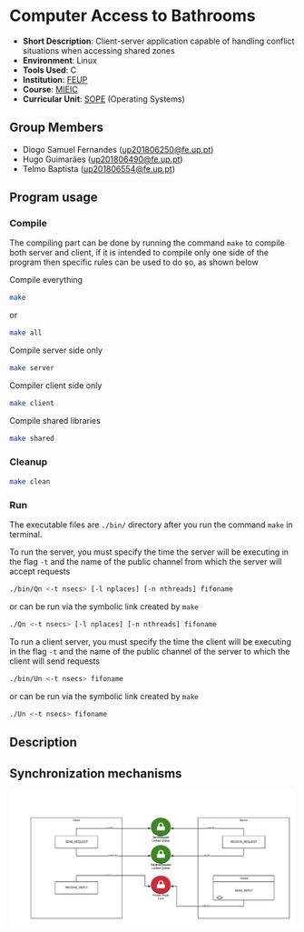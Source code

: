# Computer Access to Bathrooms

- **Short Description**: Client-server application capable of handling conflict situations when accessing shared zones
- **Environment**: Linux
- **Tools Used**: C
- **Institution**: [FEUP](https://sigarra.up.pt/feup/en/web_page.Inicial)
- **Course**: [MIEIC](https://sigarra.up.pt/feup/en/cur_geral.cur_view?pv_curso_id=742&pv_ano_lectivo=2019)
- **Curricular Unit**: [SOPE](https://sigarra.up.pt/feup/en/ucurr_geral.ficha_uc_view?pv_ocorrencia_id=436440) (Operating Systems)

## Group Members
- Diogo Samuel Fernandes (up201806250@fe.up.pt)
- Hugo Guimarães (up201806490@fe.up.pt)
- Telmo Baptista (up201806554@fe.up.pt)

## Program usage

### Compile
The compiling part can be done by running the command `make` to compile both server and client, if it is intended to compile only one side of the program then specific rules can be used to do so, as shown below

Compile everything
```sh
make
```
or
```sh
make all
```

Compile server side only
```sh
make server
```

Compiler client side only
```sh
make client
```

Compile shared libraries
```sh
make shared
```

### Cleanup
```sh
make clean
```

### Run
The executable files are `./bin/` directory after you run the command `make` in terminal.

To run the server, you must specify the time the server will be executing in the flag `-t` and the name of the public channel from which the server will accept requests
```sh
./bin/Qn <-t nsecs> [-l nplaces] [-n nthreads] fifoname
```
or can be run via the symbolic link created by `make`
```sh
./Qn <-t nsecs> [-l nplaces] [-n nthreads] fifoname
```


To run a client server, you must specify the time the client will be executing in the flag `-t` and the name of the public channel of the server to which the client will send requests
```sh
./bin/Un <-t nsecs> fifoname
```
or can be run via the symbolic link created by `make`
```sh
./Un <-t nsecs> fifoname
```

## Description


## Synchronization mechanisms

<img src="./images/sync_system.png" width="650px" align="center">
